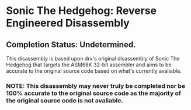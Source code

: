 # Sonic The Hedgehog: Reverse Engineered Disassembly
## Completion Status: Undetermined.
This disassembly is based upon drx's original disassembly of Sonic The Hedgehog that targets the ASM68K 32-bit assembler and aims to be accurate to the original source code based on what's currently avaliable.
### **NOTE:** This disassembly may never truly be completed nor be 100% accurate to the original source code as the majority of the original source code is not avaliable.